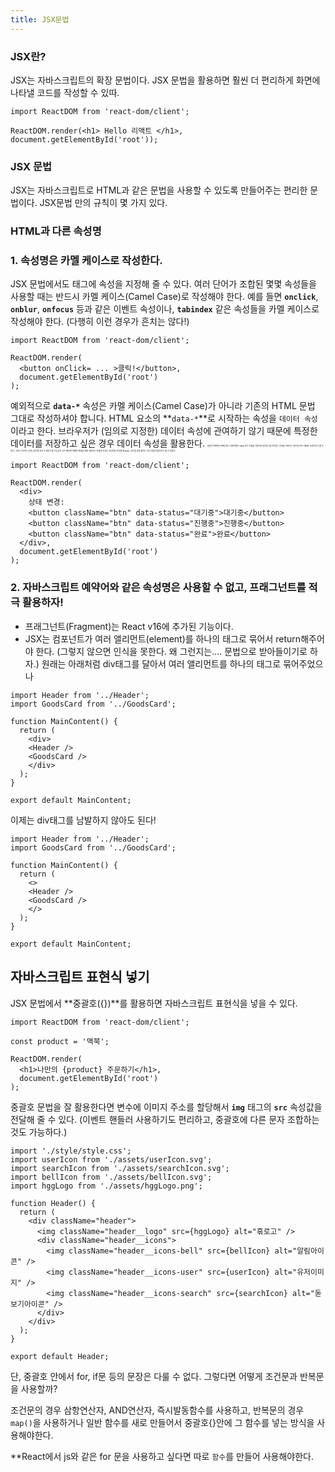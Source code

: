 ```yaml
---
title: JSX문법
---
```


### **JSX란?**

JSX는 자바스크립트의 확장 문법이다. JSX 문법을 활용하면 훨씬 더 편리하게 화면에 나타낼 코드를 작성할 수 있따.

```
import ReactDOM from 'react-dom/client';

ReactDOM.render(<h1> Hello 리액트 </h1>, document.getElementById('root'));

```

### **JSX 문법**

JSX는 자바스크립트로 HTML과 같은 문법을 사용할 수 있도록 만들어주는 편리한 문법이다.
JSX문법 만의 규칙이 몇 가지 있다.

### **HTML과 다른 속성명**

### 1. 속성명은 카멜 케이스로 작성한다.

JSX 문법에서도 태그에 속성을 지정해 줄 수 있다. 여러 단어가 조합된 몇몇 속성들을 사용할 때는 반드시 카멜 케이스(Camel Case)로 작성해야 한다.
예를 들면 **`onclick`**, **`onblur`**, **`onfocus`** 등과 같은 이벤트 속성이나, **`tabindex`** 같은 속성들을 카멜 케이스로 작성해야 한다. (다행히 이런 경우가 흔치는 않다!)

```
import ReactDOM from 'react-dom/client';

ReactDOM.render(
  <button onClick= ... >클릭!</button>,
  document.getElementById('root')
);

```

예외적으로 **`data-*`** 속성은 카멜 케이스(Camel Case)가 아니라 기존의 HTML 문법 그대로 작성하셔야 합니다.
HTML 요소의 **`data-*`**로 시작하는 속성을 `데이터 속성` 이라고 한다.
브라우저가 (임의로 지정한) 데이터 속성에 관여하기 않기 때문에 특정한 데이터를 저장하고 싶은 경우 데이터 속성을 활용한다.
<span style = "font-size: 0.2rem;"> 엄밀히 따지면 HTML 태그 사용하면서 data-라는 이름을 사용하지 않아도 태그에 없는 속성을 사용하는 경우를 모두 비표준 속성이라고 할 수 있다. 그러나 아무런 규칙도 없다면 코드가 엉망이 될 가능성이 크기 때문에 개발자 편의를 위해 사용하는 비표준 속성은 속성명을 작성할 때 data- 코드를 앞에 붙이는 것이 일종의 룰이라고 볼 수 있겠다. </span>

```
import ReactDOM from 'react-dom/client';

ReactDOM.render(
  <div>
    상태 변경:
    <button className="btn" data-status="대기중">대기중</button>
    <button className="btn" data-status="진행중">진행중</button>
    <button className="btn" data-status="완료">완료</button>
  </div>,
  document.getElementById('root')
);

```

### 2. 자바스크립트 예약어와 같은 속성명은 사용할 수 없고, 프래그넌트를 적극 활용하자!

- 프래그넌트(Fragment)는 React v16에 추가된 기능이다.
- JSX는 컴포넌트가 여러 앨리먼트(element)를 하나의 태그로 묶어서 return해주어야 한다. (그렇지 않으면 인식을 못한다. 왜 그런지는.... 문법으로 받아들이기로 하자.) 원래는 아래처럼 div태그를 달아서 여러 앨리먼트를 하나의 태그로 묶어주었으나

```
import Header from '../Header';
import GoodsCard from '../GoodsCard';

function MainContent() {
  return (
    <div>
    <Header />
    <GoodsCard />
    </div>
  );
}

export default MainContent;

```

이제는 div태그를 남발하지 않아도 된다!

```
import Header from '../Header';
import GoodsCard from '../GoodsCard';

function MainContent() {
  return (
    <>
    <Header />
    <GoodsCard />
    </>
  );
}

export default MainContent;
```

## **자바스크립트 표현식 넣기**

JSX 문법에서 **중괄호({})**를 활용하면 자바스크립트 표현식을 넣을 수 있다.

```
import ReactDOM from 'react-dom/client';

const product = '맥북';

ReactDOM.render(
  <h1>나만의 {product} 주문하기</h1>,
  document.getElementById('root')
);

```

중괄호 문법을 잘 활용한다면 변수에 이미지 주소를 할당해서 **`img`** 태그의 **`src`** 속성값을 전달해 줄 수 있다.
(이벤트 핸들러 사용하기도 편리하고, 중괄호에 다른 문자 조합하는 것도 가능하다.)

```
import './style/style.css';
import userIcon from './assets/userIcon.svg';
import searchIcon from './assets/searchIcon.svg';
import bellIcon from './assets/bellIcon.svg';
import hggLogo from './assets/hggLogo.png';

function Header() {
  return (
    <div className="header">
      <img className="header__logo" src={hggLogo} alt="흒로고" />
      <div className="header__icons">
        <img className="header__icons-bell" src={bellIcon} alt="알림아이콘" />
        <img className="header__icons-user" src={userIcon} alt="유저이미지" />
        <img className="header__icons-search" src={searchIcon} alt="돋보기아이콘" />
      </div>
    </div>
  );
}

export default Header;

```

단, 중괄호 안에서 for, if문 등의 문장은 다룰 수 없다.
그렇다면 어떻게 조건문과 반복문을 사용할까?

조건문의 경우 삼항연산자, AND연산자, 즉시발동함수를 사용하고,
반복문의 경우 `map()`을 사용하거나 일반 함수를 새로 만들어서 중괄호{}안에 그 함수를 넣는 방식을 사용해야한다.

\*\*React에서 js와 같은 for 문을 사용하고 싶다면 따로 `함수`를 만들어 사용해야한다.
